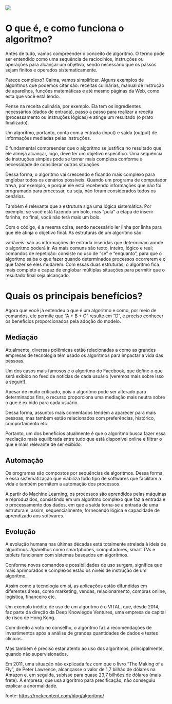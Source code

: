 ![](../resources/images/algoritmo-sequencia.jpg)

# O que é, e como funciona o algoritmo?

Antes de tudo, vamos compreender o conceito de algoritmo. O termo pode ser entendido como uma sequência de raciocínios, instruções ou operações para alcançar um objetivo, sendo necessário que os passos sejam finitos e operados sistematicamente.

Parece complexo? Calma, vamos simplificar. Alguns exemplos de algoritmos que podemos citar são: receitas culinárias, manual de instrução de aparelhos, funções matemáticas e até mesmo páginas da Web, como esta que você está lendo.

Pense na receita culinária, por exemplo. Ela tem os ingredientes necessários (dados de entrada), passo a passo para realizar a receita (processamento ou instruções lógicas) e atinge um resultado (o prato finalizado). 

Um algoritmo, portanto, conta com a entrada (input) e saída (output) de informações mediadas pelas instruções.

É fundamental compreender que o algoritmo se justifica no resultado que ele almeja alcançar, logo, deve ter um objetivo específico. Uma sequência de instruções simples pode se tornar mais complexa conforme a necessidade de considerar outras situações.

Dessa forma, o algoritmo vai crescendo e ficando mais complexo para englobar todos os cenários possíveis. Quando um programa de computador trava, por exemplo, é porque ele está recebendo informações que não foi programado para processar, ou seja, não foram considerados todos os cenários.

Também é relevante que a estrutura siga uma lógica sistemática. Por exemplo, se você está fazendo um bolo, mas “pula” a etapa de inserir farinha, no final, você não terá mais um bolo.

Com o código, é a mesma coisa, sendo necessário ler linha por linha para que ele atinja o objetivo final. As estruturas de um algoritmo são:

variáveis: são as informações de entrada inseridas que determinam aonde o algoritmo poderá ir. As mais comuns são texto, inteiro, lógico e real;
comandos de repetição: consiste no uso de “se” e “enquanto”, para que o algoritmo saiba o que fazer quando determinados processos ocorrerem e o que fazer se eles mudarem.
Com essas duas estruturas, o algoritmo fica mais completo e capaz de englobar múltiplas situações para permitir que o resultado final seja alcançado.

# Quais os principais benefícios?
Agora que você já entendeu o que é um algoritmo e como, por meio de comandos, ele permite que “A + B + C” resulte em “D”, é preciso conhecer os benefícios proporcionados pela adoção do modelo.

## Mediação
Atualmente, diversas polêmicas estão relacionadas a como as grandes empresas de tecnologia têm usado os algoritmos para impactar a vida das pessoas.

Um dos casos mais famosos é o algoritmo do Facebook, que define o que será exibido no feed de notícias de cada usuário (veremos mais sobre isso a seguir!).

Apesar de muito criticado, pois o algoritmo pode ser alterado para determinados fins, o recurso proporciona uma mediação mais neutra sobre o que é exibido para cada usuário.

Dessa forma, assuntos mais comentados tendem a aparecer para mais pessoas, mas também estão relacionados com preferências, histórico, comportamento etc.

Portanto, um dos benefícios atualmente é que o algoritmo busca fazer essa mediação mais equilibrada entre tudo que está disponível online e filtrar o que é mais relevante de ser exibido.

## Automação
Os programas são compostos por sequências de algoritmos. Dessa forma, é essa sistematização que viabiliza todo tipo de softwares que facilitam a vida e também permitem a automação dos processos.

A partir do Machine Learning, os processos são aprendidos pelas máquinas e reproduzidos, consistindo em um algoritmo complexo que faz a entrada e o processamento dos dados, em que a saída torna-se a entrada de uma estrutura e, assim, sequencialmente, fornecendo lógica e capacidade de aprendizado aos softwares.

## Evolução
A evolução humana nas últimas décadas está totalmente atrelada à ideia de algoritmos. Aparelhos como smartphones, computadores, smart TVs e tablets funcionam com sistemas baseados em algoritmos.

Conforme novos comandos e possibilidades de uso surgem, significa que mais aprimorados e complexos estão os níveis de instrução de um algoritmo.

Assim como a tecnologia em si, as aplicações estão difundidas em diferentes áreas, como marketing, vendas, relacionamento, compras online, logística, financeiro etc.

Um exemplo inédito de uso de um algoritmo é o VITAL, que, desde 2014, faz parte da direção da Deep Knowlegde Ventures, uma empresa de capital de risco de Hong Kong.

Com direito a voto no conselho, o algoritmo faz a recomendações de investimentos após a análise de grandes quantidades de dados e testes clínicos.

Mas também é preciso estar atento ao uso dos algoritmos, principalmente, quando não supervisionados.

Em 2011, uma situação não explicada fez com que o livro “The Making of a Fly”, de Peter Lawrence, alcançasse o valor de 1,7 bilhão de dólares na Amazon e, em seguida, subisse para quase 23,7 bilhões de dólares (mais frete). A empresa, que usa algoritmo para precificação, não conseguiu explicar a anormalidade.

fonte: https://rockcontent.com/blog/algoritmo/